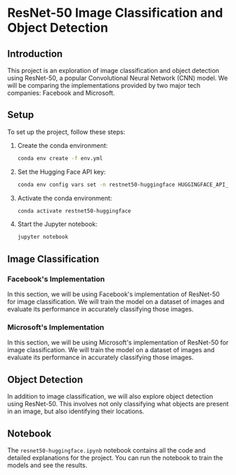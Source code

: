 # ResNet-50 Image Classification and Object Detection

## Introduction

This project is an exploration of image classification and object detection using ResNet-50, a popular Convolutional Neural Network (CNN) model. We will be comparing the implementations provided by two major tech companies: Facebook and Microsoft.

## Setup

To set up the project, follow these steps:

1. Create the conda environment:

    ```bash
    conda env create -f env.yml
    ```

2. Set the Hugging Face API key:

    ```bash
    conda env config vars set -n restnet50-huggingface HUGGINGFACE_API_KEY=redacted
    ```

3. Activate the conda environment:

    ```bash
    conda activate restnet50-huggingface
    ```

4. Start the Jupyter notebook:

    ```bash
    jupyter notebook
    ```

## Image Classification

### Facebook's Implementation

In this section, we will be using Facebook's implementation of ResNet-50 for image classification. We will train the model on a dataset of images and evaluate its performance in accurately classifying those images.

### Microsoft's Implementation

In this section, we will be using Microsoft's implementation of ResNet-50 for image classification. We will train the model on a dataset of images and evaluate its performance in accurately classifying those images.

## Object Detection

In addition to image classification, we will also explore object detection using ResNet-50. This involves not only classifying what objects are present in an image, but also identifying their locations.

## Notebook

The `resnet50-huggingface.ipynb` notebook contains all the code and detailed explanations for the project. You can run the notebook to train the models and see the results.